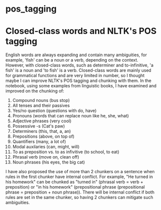 # pos_tagging

# Closed-class words and NLTK's POS tagging

English words are always expanding and contain many ambiguities, for example, 'fish' can be a noun or a verb, depending on the context.
However, with closed-class words, such as determiner and to-infinitive, 'a fish' is a noun and 'to fish' is a verb.
Closed-class words are mainly used for grammatical functions and are very limited in number, so I thought maybe I can improve
NLTK's POS tagging and chunking with them.
In the notebook, using some examples from linguistic books, I have examined and improved on the chunking of:
1. Compound nouns (bus stop)
2. All tenses and their passives
3. Yes/no question (questions with do, have)
4. Pronouns (words that can replace noun like he, she, what)
5. Adjective phrases (very cool)
6. Possessive -s (Cat's paw)
7. Determiners (this, that, a, an)
8. Prepositions (above, on top of)
9. Quantifiers (many, a lot of)
10. Modal auxilaries (can, might, will)
11. To as preposition vs. to as infivitive (to school, to eat)
12. Phrasal verb (move on, clean off)
13. Noun phrases (his eyes, the big cat)

I have also proposed the use of more than 2 chunkers on a sentence when rules in the first chunker have internal conflict.
For example, "He turned in his homework" can be chunked as "turned in" (phrasal verb = verb + preposition) or "in his homework" (prepositional phrase (prepositional phrase = preposition + noun phrase)).
There will be internal conflict if both rules are set in the same chunker, so having 2 chunkers can mitigate such ambiguities.